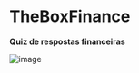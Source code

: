 # TheBoxFinance

**Quiz de respostas financeiras**

![image](https://github.com/user-attachments/assets/ffba106f-e425-47af-8b73-e5288fbb064b)
